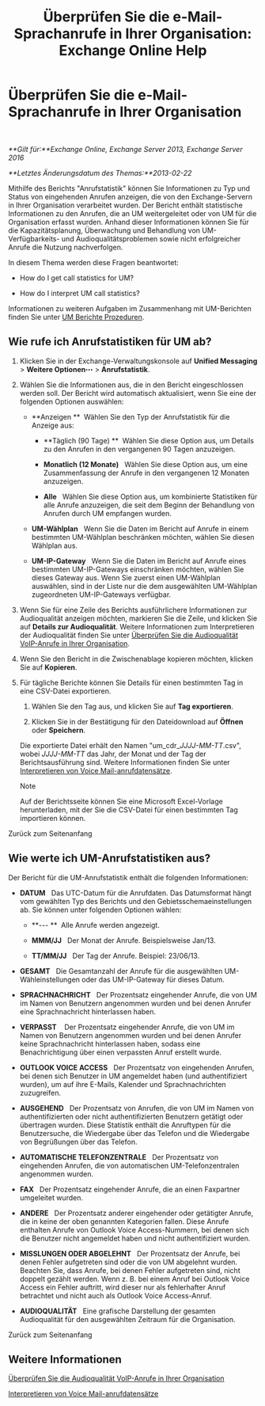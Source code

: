 ﻿---
title: 'Überprüfen Sie die e-Mail-Sprachanrufe in Ihrer Organisation: Exchange Online Help'
TOCTitle: Überprüfen Sie die e-Mail-Sprachanrufe in Ihrer Organisation
ms:assetid: f6fdbe17-d1d2-442a-aa13-06b908d9c33a
ms:mtpsurl: https://technet.microsoft.com/de-de/library/JJ659073(v=EXCHG.150)
ms:contentKeyID: 50554944
ms.date: 05/23/2018
mtps_version: v=EXCHG.150
ms.translationtype: MT
---

# Überprüfen Sie die e-Mail-Sprachanrufe in Ihrer Organisation

 

_**Gilt für:**Exchange Online, Exchange Server 2013, Exchange Server 2016_

_**Letztes Änderungsdatum des Themas:**2013-02-22_

Mithilfe des Berichts "Anrufstatistik" können Sie Informationen zu Typ und Status von eingehenden Anrufen anzeigen, die von den Exchange-Servern in Ihrer Organisation verarbeitet wurden. Der Bericht enthält statistische Informationen zu den Anrufen, die an UM weitergeleitet oder von UM für die Organisation erfasst wurden. Anhand dieser Informationen können Sie für die Kapazitätsplanung, Überwachung und Behandlung von UM-Verfügbarkeits- und Audioqualitätsproblemen sowie nicht erfolgreicher Anrufe die Nutzung nachverfolgen.

In diesem Thema werden diese Fragen beantwortet:

  - How do I get call statistics for UM?

  - How do I interpret UM call statistics?

Informationen zu weiteren Aufgaben im Zusammenhang mit UM-Berichten finden Sie unter [UM Berichte Prozeduren](um-reports-procedures-exchange-2013-help.md).

## Wie rufe ich Anrufstatistiken für UM ab?

1.  Klicken Sie in der Exchange-Verwaltungskonsole auf **Unified Messaging** \> **Weitere Optionen**![Weitere Optionen (Symbol)](images/JJ150550.5381819e-3b21-4873-8714-e9b956290b28(EXCHG.150).gif "Weitere Optionen (Symbol)") \> **Anrufstatistik**.

2.  Wählen Sie die Informationen aus, die in den Bericht eingeschlossen werden soll. Der Bericht wird automatisch aktualisiert, wenn Sie eine der folgenden Optionen auswählen:
    
      - **Anzeigen **  Wählen Sie den Typ der Anrufstatistik für die Anzeige aus:
        
          - **Täglich (90 Tage) **  Wählen Sie diese Option aus, um Details zu den Anrufen in den vergangenen 90 Tagen anzuzeigen.
        
          - **Monatlich (12 Monate)**   Wählen Sie diese Option aus, um eine Zusammenfassung der Anrufe in den vergangenen 12 Monaten anzuzeigen.
        
          - **Alle**   Wählen Sie diese Option aus, um kombinierte Statistiken für alle Anrufe anzuzeigen, die seit dem Beginn der Behandlung von Anrufen durch UM empfangen wurden.
    
      - **UM-Wählplan**   Wenn Sie die Daten im Bericht auf Anrufe in einem bestimmten UM-Wählplan beschränken möchten, wählen Sie diesen Wählplan aus.
    
      - **UM-IP-Gateway**   Wenn Sie die Daten im Bericht auf Anrufe eines bestimmten UM-IP-Gateways einschränken möchten, wählen Sie dieses Gateway aus. Wenn Sie zuerst einen UM-Wählplan auswählen, sind in der Liste nur die dem ausgewählten UM-Wählplan zugeordneten UM-IP-Gateways verfügbar.

3.  Wenn Sie für eine Zeile des Berichts ausführlichere Informationen zur Audioqualität anzeigen möchten, markieren Sie die Zeile, und klicken Sie auf **Details zur Audioqualität**. Weitere Informationen zum Interpretieren der Audioqualität finden Sie unter [Überprüfen Sie die Audioqualität VoIP-Anrufe in Ihrer Organisation](investigate-the-audio-quality-of-voice-calls-in-your-organization-exchange-2013-help.md).

4.  Wenn Sie den Bericht in die Zwischenablage kopieren möchten, klicken Sie auf **Kopieren**.

5.  Für tägliche Berichte können Sie Details für einen bestimmten Tag in eine CSV-Datei exportieren.
    
    1.  Wählen Sie den Tag aus, und klicken Sie auf **Tag exportieren**.
    
    2.  Klicken Sie in der Bestätigung für den Dateidownload auf **Öffnen** oder **Speichern**.
    
    Die exportierte Datei erhält den Namen "um\_cdr\_*JJJJ-MM-TT*.csv", wobei *JJJJ-MM-TT* das Jahr, der Monat und der Tag der Berichtsausführung sind. Weitere Informationen finden Sie unter [Interpretieren von Voice Mail-anrufdatensätze](interpret-voice-mail-call-records-exchange-2013-help.md).
    

    > [!NOTE]
    > Auf der Berichtsseite können Sie eine Microsoft Excel-Vorlage herunterladen, mit der Sie die CSV-Datei für einen bestimmten Tag importieren können.



Zurück zum Seitenanfang

## Wie werte ich UM-Anrufstatistiken aus?

Der Bericht für die UM-Anrufstatistik enthält die folgenden Informationen:

  - **DATUM**   Das UTC-Datum für die Anrufdaten. Das Datumsformat hängt vom gewählten Typ des Berichts und den Gebietsschemaeinstellungen ab. Sie können unter folgenden Optionen wählen:
    
      - **--- **  Alle Anrufe werden angezeigt.
    
      - **MMM/JJ**   Der Monat der Anrufe. Beispielsweise Jan/13.
    
      - **TT/MM/JJ**   Der Tag der Anrufe. Beispiel: 23/06/13.

  - **GESAMT**   Die Gesamtanzahl der Anrufe für die ausgewählten UM-Wähleinstellungen oder das UM-IP-Gateway für dieses Datum.

  - **SPRACHNACHRICHT**   Der Prozentsatz eingehender Anrufe, die von UM im Namen von Benutzern angenommen wurden und bei denen Anrufer eine Sprachnachricht hinterlassen haben.

  - **VERPASST**    Der Prozentsatz eingehender Anrufe, die von UM im Namen von Benutzern angenommen wurden und bei denen Anrufer keine Sprachnachricht hinterlassen haben, sodass eine Benachrichtigung über einen verpassten Anruf erstellt wurde.

  - **OUTLOOK VOICE ACCESS**   Der Prozentsatz von eingehenden Anrufen, bei denen sich Benutzer in UM angemeldet haben (und authentifiziert wurden), um auf ihre E-Mails, Kalender und Sprachnachrichten zuzugreifen.

  - **AUSGEHEND**   Der Prozentsatz von Anrufen, die von UM im Namen von authentifizierten oder nicht authentifizierten Benutzern getätigt oder übertragen wurden. Diese Statistik enthält die Anruftypen für die Benutzersuche, die Wiedergabe über das Telefon und die Wiedergabe von Begrüßungen über das Telefon.

  - **AUTOMATISCHE TELEFONZENTRALE**   Der Prozentsatz von eingehenden Anrufen, die von automatischen UM-Telefonzentralen angenommen wurden.

  - **FAX**   Der Prozentsatz eingehender Anrufe, die an einen Faxpartner umgeleitet wurden.

  - **ANDERE**   Der Prozentsatz anderer eingehender oder getätigter Anrufe, die in keine der oben genannten Kategorien fallen. Diese Anrufe enthalten Anrufe von Outlook Voice Access-Nummern, bei denen sich die Benutzer nicht angemeldet haben und nicht authentifiziert wurden.

  - **MISSLUNGEN ODER ABGELEHNT**   Der Prozentsatz der Anrufe, bei denen Fehler aufgetreten sind oder die von UM abgelehnt wurden. Beachten Sie, dass Anrufe, bei denen Fehler aufgetreten sind, nicht doppelt gezählt werden. Wenn z. B. bei einem Anruf bei Outlook Voice Access ein Fehler auftritt, wird dieser nur als fehlerhafter Anruf betrachtet und nicht auch als Outlook Voice Access-Anruf.

  - **AUDIOQUALITÄT**   Eine grafische Darstellung der gesamten Audioqualität für den ausgewählten Zeitraum für die Organisation.

Zurück zum Seitenanfang

## Weitere Informationen

[Überprüfen Sie die Audioqualität VoIP-Anrufe in Ihrer Organisation](investigate-the-audio-quality-of-voice-calls-in-your-organization-exchange-2013-help.md)

[Interpretieren von Voice Mail-anrufdatensätze](interpret-voice-mail-call-records-exchange-2013-help.md)

